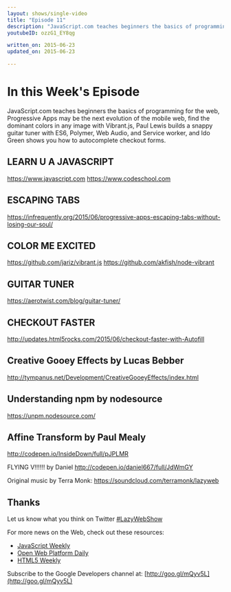 ```yaml
---
layout: shows/single-video
title: "Episode 11"
description: "JavaScript.com teaches beginners the basics of programming for the web, Progressive Apps may be the next evolution of the mobile web, find the dominant colors in any image with Vibrant.js, Paul Lewis builds a snappy guitar tuner with ES6, Polymer, Web Audio, and Service worker, and Ido Green shows you how to autocomplete checkout forms."
youtubeID: ozzG1_EY8qg

written_on: 2015-06-23
updated_on: 2015-06-23

---
```


# In this Week's Episode

JavaScript.com teaches beginners the basics of programming for the web, Progressive Apps may be the next evolution of the mobile web, find the dominant colors in any image with Vibrant.js, Paul Lewis builds a snappy guitar tuner with ES6, Polymer, Web Audio, and Service worker, and Ido Green shows you how to autocomplete checkout forms.

## LEARN U A JAVASCRIPT
<https://www.javascript.com>
<https://www.codeschool.com>

## ESCAPING TABS
<https://infrequently.org/2015/06/progressive-apps-escaping-tabs-without-losing-our-soul/>

## COLOR ME EXCITED
<https://github.com/jariz/vibrant.js>
<https://github.com/akfish/node-vibrant>

## GUITAR TUNER
<https://aerotwist.com/blog/guitar-tuner/>

## CHECKOUT FASTER
<http://updates.html5rocks.com/2015/06/checkout-faster-with-Autofill>

## Creative Gooey Effects by Lucas Bebber
<http://tympanus.net/Development/CreativeGooeyEffects/index.html>

## Understanding npm by nodesource
<https://unpm.nodesource.com/>

## Affine Transform by Paul Mealy
<http://codepen.io/InsideDown/full/pJPLMR>

FLYING V!!!!!! by Daniel
<http://codepen.io/daniel667/full/JdWmGY>

Original music by Terra Monk: 
<https://soundcloud.com/terramonk/lazyweb>

## Thanks

Let us know what you think on Twitter [#LazyWebShow](https://twitter.com/search?q=%23lazywebshow)

For more news on the Web, check out these resources:
- [JavaScript Weekly](http://javascriptweekly.com/)
- [Open Web Platform Daily](http://webplatformdaily.org/)
- [HTML5 Weekly](http://html5weekly.com/)

Subscribe to the Google Developers channel at: [http://goo.gl/mQyv5L](http://goo.gl/mQyv5L)
